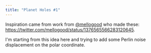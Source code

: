 ```yaml
---
title: "Planet Holes #1"
---
```


Inspiration came from work from [@mellogood](https://twitter.com/mellogood) who made these: https://twitter.com/mellogood/status/1376565566283120645.

I'm starting from this idea here and trying to add some Perlin noise displacement on the polar coordinate.
